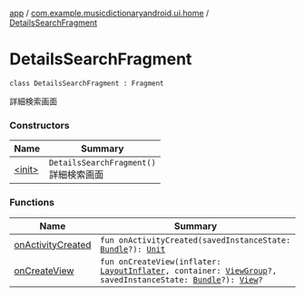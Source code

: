 [app](../../index.md) / [com.example.musicdictionaryandroid.ui.home](../index.md) / [DetailsSearchFragment](./index.md)

# DetailsSearchFragment

`class DetailsSearchFragment : Fragment`

詳細検索画面

### Constructors

| Name | Summary |
|---|---|
| [&lt;init&gt;](-init-.md) | `DetailsSearchFragment()`<br>詳細検索画面 |

### Functions

| Name | Summary |
|---|---|
| [onActivityCreated](on-activity-created.md) | `fun onActivityCreated(savedInstanceState: `[`Bundle`](https://developer.android.com/reference/android/os/Bundle.html)`?): `[`Unit`](https://kotlinlang.org/api/latest/jvm/stdlib/kotlin/-unit/index.html) |
| [onCreateView](on-create-view.md) | `fun onCreateView(inflater: `[`LayoutInflater`](https://developer.android.com/reference/android/view/LayoutInflater.html)`, container: `[`ViewGroup`](https://developer.android.com/reference/android/view/ViewGroup.html)`?, savedInstanceState: `[`Bundle`](https://developer.android.com/reference/android/os/Bundle.html)`?): `[`View`](https://developer.android.com/reference/android/view/View.html)`?` |
